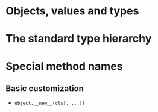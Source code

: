 # Objects, values and types

# The standard type hierarchy

# Special method names

## Basic customization

- `object.__new__(cls[, ...])`
